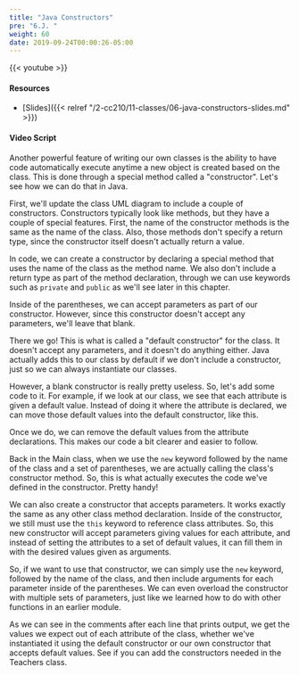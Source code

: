 ```yaml
---
title: "Java Constructors"
pre: "6.J. "
weight: 60
date: 2019-09-24T00:00:26-05:00
---
```


{{< youtube  >}}

#### Resources

* [Slides]({{< relref "/2-cc210/11-classes/06-java-constructors-slides.md" >}})

#### Video Script

Another powerful feature of writing our own classes is the ability to have code automatically execute anytime a new object is created based on the class. This is done through a special method called a "constructor". Let's see how we can do that in Java.

First, we'll update the class UML diagram to include a couple of constructors. Constructors typically look like methods, but they have a couple of special features. First, the name of the constructor methods is the same as the name of the class. Also, those methods don't specify a return type, since the constructor itself doesn't actually return a value.

In code, we can create a constructor by declaring a special method that uses the name of the class as the method name. We also don't include a return type as part of the method declaration, through we can use keywords such as `private` and `public` as we'll see later in this chapter.

Inside of the parentheses, we can accept parameters as part of our constructor. However, since this constructor doesn't accept any parameters, we'll leave that blank.

There we go! This is what is called a "default constructor" for the class. It doesn't accept any parameters, and it doesn't do anything either. Java actually adds this to our class by default if we don't include a constructor, just so we can always instantiate our classes.

However, a blank constructor is really pretty useless. So, let's add some code to it. For example, if we look at our class, we see that each attribute is given a default value. Instead of doing it where the attribute is declared, we can move those default values into the default constructor, like this.

Once we do, we can remove the default values from the attribute declarations. This makes our code a bit clearer and easier to follow.

Back in the Main class, when we use the `new` keyword followed by the name of the class and a set of parentheses, we are actually calling the class's constructor method. So, this is what actually executes the code we've defined in the constructor. Pretty handy!

We can also create a constructor that accepts parameters. It works exactly the same as any other class method declaration. Inside of the constructor, we still must use the `this` keyword to reference class attributes. So, this new constructor will accept parameters giving values for each attribute, and instead of setting the attributes to a set of default values, it can fill them in with the desired values given as arguments.

So, if we want to use that constructor, we can simply use the `new` keyword, followed by the name of the class, and then include arguments for each parameter inside of the parentheses. We can even overload the constructor with multiple sets of parameters, just like we learned how to do with other functions in an earlier module.

As we can see in the comments after each line that prints output, we get the values we expect out of each attribute of the class, whether we've instantiated it using the default constructor or our own constructor that accepts default values. See if you can add the constructors needed in the Teachers class. 

